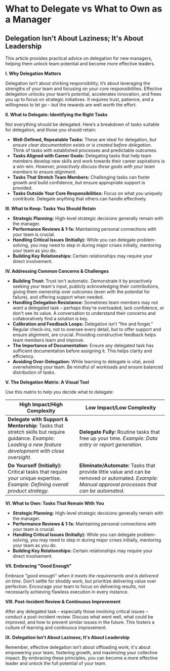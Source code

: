 # What to Delegate vs What to Own as a Manager

## Delegation Isn't About Laziness; It's About Leadership

This article provides practical advice on delegation for new managers, helping them unlock team potential and become more effective leaders.

**I. Why Delegation Matters**

Delegation isn’t about shirking responsibility; it’s about leveraging the strengths of your team and focusing on your core responsibilities. Effective delegation unlocks your team’s potential, accelerates innovation, and frees you up to focus on strategic initiatives. It requires trust, patience, and a willingness to let go – but the rewards are well worth the effort.

**II. What to Delegate: Identifying the Right Tasks**

Not everything should be delegated. Here’s a breakdown of tasks suitable for delegation, and those you should retain:

* **Well-Defined, Repeatable Tasks:** These are ideal for delegation, *but ensure clear documentation exists or is created before delegation*.  Think of tasks with established processes and predictable outcomes.
* **Tasks Aligned with Career Goals:**  Delegating tasks that help team members develop new skills and work towards their career aspirations is a win-win. *However, proactively discuss these goals with your team members to ensure alignment*.
* **Tasks That Stretch Team Members:**  Challenging tasks can foster growth and build confidence, but ensure appropriate support is provided.
* **Tasks Outside Your Core Responsibilities:**  Focus on what *you* uniquely contribute. Delegate anything that others can handle effectively.

**III. What to Keep: Tasks You Should Retain**

* **Strategic Planning:** High-level strategic decisions generally remain with the manager.
* **Performance Reviews & 1:1s:** Maintaining personal connections with your team is crucial.
* **Handling Critical Issues (Initially):** While you can delegate problem-solving, you may need to step in during major crises initially, mentoring your team as you do.
* **Building Key Relationships:** Certain relationships may require your direct involvement.



**IV. Addressing Common Concerns & Challenges**

* **Building Trust:** Trust isn't automatic. Demonstrate it by proactively seeking your team's input, publicly acknowledging their contributions, giving them ownership over outcomes (even with the potential for failure), and offering support when needed.
* **Handling Delegation Resistance:** Sometimes team members may not *want* a delegated task – perhaps they're overloaded, lack confidence, or don't see its value.  A conversation to understand their concerns and collaboratively find a solution is key.
* **Calibration and Feedback Loops:** Delegation isn’t “fire and forget.” Regular check-ins, not to oversee every detail, but to offer support and ensure alignment, are crucial.  Providing constructive feedback helps team members learn and improve.
* **The Importance of Documentation:** Ensure any delegated task has sufficient documentation before assigning it. This helps clarity and efficiency.
* **Avoiding Over-Delegation:** While learning to delegate is vital, avoid overwhelming your team. Be mindful of workloads and ensure balanced distribution of tasks.



**V.  The Delegation Matrix: A Visual Tool**

Use this matrix to help you decide what to delegate:

| **High Impact/High Complexity** | **Low Impact/Low Complexity** |
|---|---|
| **Delegate with Support & Mentorship:** Tasks that stretch skills but require guidance.  *Example: Leading a new feature development with close oversight.* | **Delegate Fully:** Routine tasks that free up your time. *Example: Data entry or report generation.* |
| **Do Yourself (Initially):** Critical tasks that require your unique expertise. *Example: Defining overall product strategy.* | **Eliminate/Automate:** Tasks that provide little value and can be removed or automated. *Example: Manual approval processes that can be automated.* |

**VI.  What to Own: Tasks That Remain With You**

* **Strategic Planning:** High-level strategic decisions generally remain with the manager.
* **Performance Reviews & 1:1s:** Maintaining personal connections with your team is crucial.
* **Handling Critical Issues (Initially):** While you can delegate problem-solving, you may need to step in during major crises initially, mentoring your team as you do.
* **Building Key Relationships:** Certain relationships may require your direct involvement.

**VII. Embracing "Good Enough"**

Embrace "good enough" *when it meets the requirements and is delivered on time*. Don’t settle for shoddy work, but prioritize delivering value over perfection. Encourage your team to focus on delivering results, not necessarily achieving flawless execution in every instance.

**VIII. Post-Incident Review & Continuous Improvement**

After any delegated task – especially those involving critical issues – conduct a post-incident review. Discuss what went well, what could be improved, and how to prevent similar issues in the future. This fosters a culture of learning and continuous improvement.

**IX. Delegation Isn't About Laziness; It's About Leadership**

Remember, effective delegation isn’t about offloading work; it's about empowering your team, fostering growth, and maximizing your collective impact. By embracing these principles, you can become a more effective leader and unlock the full potential of your team.